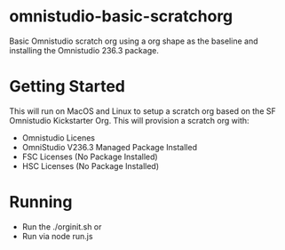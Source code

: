 # omnistudio-basic-scratchorg
Basic Omnistudio scratch org using a org shape as the baseline and installing the Omnistudio 236.3 package.

# Getting Started
This will run on MacOS and Linux to setup a scratch org based on the SF Omnistudio Kickstarter Org. This will provision a scratch org with:
* Omnistudio Licenes
* OmniStudio V236.3 Managed Package Installed
* FSC Licenses (No Package Installed)
* HSC Licenses (No Package Installed)

# Running
* Run the ./orginit.sh
or
* Run via node run.js

